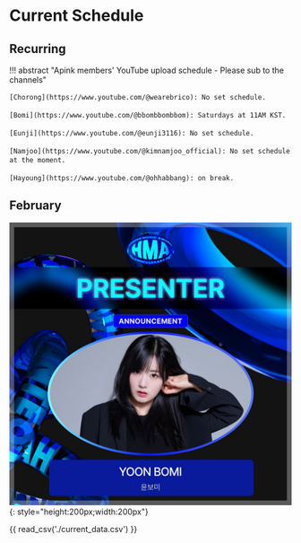# Current Schedule

## Recurring

!!! abstract "Apink members' YouTube upload schedule - Please sub to the channels"

    [Chorong](https://www.youtube.com/@wearebrico): No set schedule.

    [Bomi](https://www.youtube.com/@bbombbombbom): Saturdays at 11AM KST.

    [Eunji](https://www.youtube.com/@eunji3116): No set schedule.

    [Namjoo](https://www.youtube.com/@kimnamjoo_official): No set schedule at the moment.

    [Hayoung](https://www.youtube.com/@ohhabbang): on break.

## February

![Bomi Presenting at the Hanteo Music Awards](<../assets/images/event_images/Bomi - HMA.jpeg>){: style="height:200px;width:200px"}

{{ read_csv('./current_data.csv') }}

<!--{{ read_csv('./next_data.csv') }} -->
